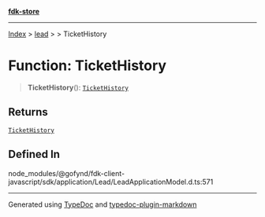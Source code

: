 [**fdk-store**](../../../README.md)
***

[Index](../../../API.md) > [lead](../../README.md) > [<internal>](../README.md) > TicketHistory

# Function: TicketHistory

> **TicketHistory**(): [`TicketHistory`](../type-aliases/type-alias.TicketHistory.md)

## Returns

[`TicketHistory`](../type-aliases/type-alias.TicketHistory.md)

## Defined In

node\_modules/@gofynd/fdk-client-javascript/sdk/application/Lead/LeadApplicationModel.d.ts:571

***
Generated using [TypeDoc](https://typedoc.org/) and [typedoc-plugin-markdown](https://www.npmjs.com/package/typedoc-plugin-markdown)
